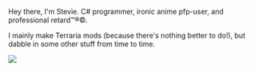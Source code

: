 Hey there, I'm Stevie. C# programmer, ironic anime pfp-user, and professional retard™®©.

I mainly make Terraria mods (because there's nothing better to do!), but dabble in some other stuff from time to time.

![](https://komarev.com/ghpvc/?username=Steviegt6)
